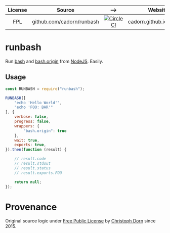 
| License | Source | --> | Website | [npm](https://github.com/npm/npm) |
| :---: | --- | :---: | --- | --- |
| [FPL](https://opensource.org/licenses/FPL-1.0.0) | [github.com/cadorn/runbash](https://github.com/cadorn/runbash) | [![CircleCI](https://circleci.com/gh/cadorn/runbash.svg?style=svg)](https://circleci.com/gh/cadorn/runbash) | [cadorn.github.io/runbash](https://cadorn.github.io/runbash) | `runbash`

runbash
=======

Run [bash](https://www.gnu.org/software/bash/) and [bash.origin](https://github.com/bash-origin/bash.origin) from [NodeJS](https://nodejs.org/). Easily.

Usage
-----

```javascript
const RUNBASH = require("runbash");

RUNBASH([
    "echo 'Hello World'",
    "echo 'FOO: BAR'"
], {
    verbose: false,
    progress: false,
    wrappers: {
        "bash.origin": true
    },
    wait: true,
    exports: true,    
}).then(function (result) {

    // result.code
    // result.stdout
    // result.status
    // result.exports.FOO

    return null;
});
```

Provenance
==========

Original source logic under [Free Public License](https://opensource.org/licenses/FPL-1.0.0) by [Christoph Dorn](http://christophdorn.com) since 2015.

